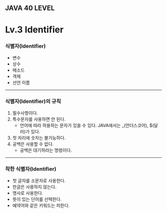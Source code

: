 ## JAVA 40 LEVEL
# Lv.3 Identifier

### 식별자(Identifier)
- 변수
- 상수
- 메소드
- 객체
- 선언 이름

---

### 식별자(Identifier)의 규칙
1. 필수사항이다.
2. 특수문자를 사용하면 안 된다.
   - 언어에 따라 허용하는 문자가 있을 수 있다. JAVA에서는 _(언더스코어), $(달러)가 있다.
3. 첫 자리에 숫자는 불가능하다.
4. 공백은 사용할 수 없다.
   - 공백은 대기하라는 명령이다.

---

### 착한 식별자(Identifier)
- 첫 글자를 소문자로 사용한다.
- 한글은 사용하지 않는다.
- 명사로 사용한다.
- 뜻이 있는 단어를 선택한다.
- 예약어와 같은 키워드는 피한다.